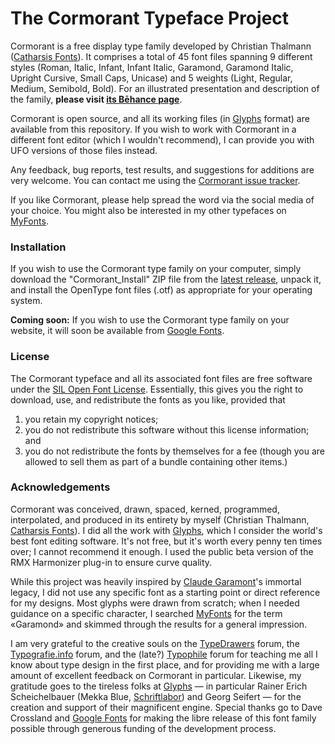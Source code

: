 # The Cormorant Typeface Project

Cormorant is a free display type family developed by Christian Thalmann ([Catharsis Fonts][1]).  It comprises a total of 45 font files spanning 9 different styles (Roman, Italic, Infant, Infant Italic, Garamond, Garamond Italic, Upright Cursive, Small Caps, Unicase) and 5 weights (Light, Regular, Medium, Semibold, Bold).  For an illustrated presentation and description of the family, **please visit [its Bēhance page][3]**.

Cormorant is open source, and all its working files (in [Glyphs][2] format) are available from this repository. If you wish to work with Cormorant in a different font editor (which I wouldn't recommend), I can provide you with UFO versions of those files instead.

Any feedback, bug reports, test results, and suggestions for additions are very welcome. You can contact me using the [Cormorant issue tracker][4]. 

If you like Cormorant, please help spread the word via the social media of your choice. You might also be interested in my other typefaces on [MyFonts][1].

### Installation

If you wish to use the Cormorant type family on your computer, simply download the "Cormorant_Install" ZIP file from the [latest release][5], unpack it, and install the OpenType font files (.otf) as appropriate for your operating system.

**Coming soon:** If you wish to use the Cormorant type family on your website, it will soon be available from [Google Fonts][10]. 

### License
 
The Cormorant typeface and all its associated font files are free software under the [SIL Open Font License][10]. Essentially, this gives you the right to download, use, and redistribute the fonts as you like, provided that 

1. you retain my copyright notices;
2. you do not redistribute this software without this license information; and 
3. you do not redistribute the fonts by themselves for a fee (though you are allowed to sell them as part of a bundle containing other items.)

### Acknowledgements
 
Cormorant was conceived, drawn, spaced, kerned, programmed, interpolated, and produced in its entirety by myself (Christian Thalmann, [Catharsis Fonts][1]). I did all the work with [Glyphs][2], which I consider the world's best font editing software. It's not free, but it's worth every penny ten times over; I cannot recommend it enough. I used the public beta version of the RMX Harmonizer plug-in to ensure curve quality.
 
While this project was heavily inspired by [Claude Garamont][6]'s immortal legacy, I did not use any specific font as a starting point or direct reference for my designs. Most glyphs were drawn from scratch; when I needed guidance on a specific character, I searched [MyFonts](https://www.myfonts.com/) for the term «Garamond» and skimmed through the results for a general impression.
 
I am very grateful to the creative souls on the [TypeDrawers][7] forum, the [Typografie.info][11] forum, and the (late?) [Typophile][8] forum for teaching me all I know about type design in the first place, and for providing me with a large amount of excellent feedback on Cormorant in particular. Likewise, my gratitude goes to the tireless folks at [Glyphs][2] — in particular Rainer Erich Scheichelbauer (Mekka Blue, [Schriftlabor][9]) and Georg Seifert — for the creation and support of their magnificent engine. Special thanks go to Dave Crossland and [Google Fonts][10] for making the libre release of this font family possible through generous funding of the development process. 

[1]: https://www.myfonts.com/foundry/Catharsis_Fonts
[2]: https://glyphsapp.com
[3]: https://www.behance.net/gallery/28579883/Cormorant-an-open-source-display-font-family
[4]: https://github.com/CatharsisFonts/Cormorant/issues/
[5]: https://github.com/CatharsisFonts/Cormorant/releases/latest
[6]: https://en.wikipedia.org/wiki/Claude_Garamond
[7]: http://typedrawers.com
[8]: http://typophile.com
[9]: http://schriftlabor.at
[10]: http://scripts.sil.org/OFL
[11]: http://typografie.info

